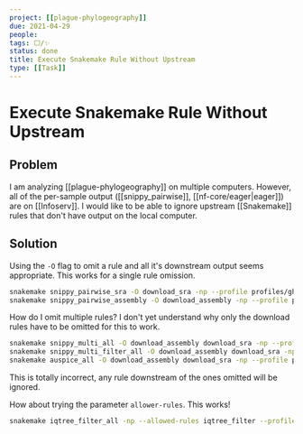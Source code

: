 ```yaml
---
project: [[plague-phylogeography]]
due: 2021-04-29
people:
tags: ⬜/✨
status: done
title: Execute Snakemake Rule Without Upstream
type: [[Task]]
---
```


# Execute Snakemake Rule Without Upstream

## Problem

I am analyzing [[plague-phylogeography]] on multiple computers. However, all of the per-sample output ([[snippy_pairwise]], [[nf-core/eager|eager]]) are on [[Infoserv]]. I would like to be able to ignore upstream [[Snakemake]] rules that don't have output on the local computer.

## Solution

Using the ```-O``` flag to omit a rule and all it's downstream output seems appropriate. This works for a single rule omission.

```bash
snakemake snippy_pairwise_sra -O download_sra -np --profile profiles/gh-actions
snakemake snippy_pairwise_assembly -O download_assembly -np --profile profiles/gh-actions
```

How do I omit multiple rules? I don't yet understand why only the download rules have to be omitted for this to work.

```bash
snakemake snippy_multi_all -O download_assembly download_sra -np --profile profiles/gh-actions
snakemake snippy_multi_filter_all -O download_assembly download_sra -np --profile profiles/gh-actions
snakemake auspice_all -O download_assembly download_sra -np --profile profiles/gh-actions
```

This is totally incorrect, any rule downstream of the ones omitted will be ignored.

How about trying the parameter ```allower-rules```. This works!

```bash
snakemake iqtree_filter_all -np --allowed-rules iqtree_filter --profile profiles/gh-actions
```

